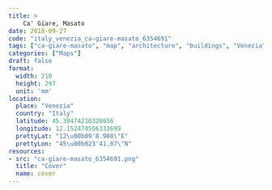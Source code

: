 ```yaml
---
title: > 
    Ca' Giare, Masato
date: 2018-09-27
code: "italy_venezia_ca-giare-masato_6354691"
tags: ["ca-giare-masato", "map", "architecture", "buildings", "Venezia", "Italy"]
categories: ["Maps"]
draft: false
format:
  width: 210
  height: 297
  unit: 'mm'
location:
  place: "Venezia"
  country: "Italy"
  latitude: 45.39474210320056
  longitude: 12.152474556333699
  prettyLat: "12\u00b09'8.908\"E"
  prettyLon: "45\u00b023'41.07\"N"
resources:
- src: "ca-giare-masato_6354691.png"
  title: "Cover"
  name: cover
---
```

